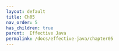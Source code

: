```yaml
---
layout: default
title: Ch05
nav_order: 5
has_children: true
parent:  Effective Java
permalink: /docs/effective-java/chapter05
---
```


